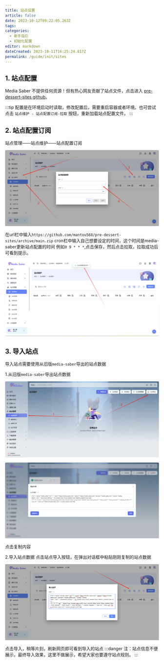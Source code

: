 ```yaml
---
title: 站点设置
article: false
date: 2023-10-12T09:22:05.263Z
tags:
categories: 
  - 新手指引
  - 初始化配置
editor: markdown
dateCreated: 2023-10-11T16:25:24.817Z
permalink: /guide/init/sites
---
```


## 1. 站点配置

Media Saber 不提供任何资源！但有热心网友贡献了站点文件，点击进入 [pre-dessert-sites github](https://github.com/mantou568/pre-dessert-sites)。

:::tip
配置是在环境启动时读取，修改配置后，需要重启容器或者环境。也可尝试点击 `站点维护 - 站点配置订阅-拉取` 按钮，重新加载站点配置文件。
:::

## 2. 站点配置订阅

站点管理——站点维护——站点配置订阅

![0301.png](./images/0301.png)

在url栏中输入`https://github.com/mantou568/pre-dessert-sites/archive/main.zip`
cron栏中输入自己想要设定的时间，这个时间是media-saber更新站点配置的时间 例如`0 9 * * *`,点击保存，然后点击拉取，拉取成功后可看到提示。

![0302.png](./images/0302.png)

## 3. 导入站点

导入站点需要使用从旧版`media-saber`导出的站点数据

1.从旧版`media-saber`导出站点数据

![0303.png](./images/0303.png)

![0304.png](./images/0304.png)

点击复制内容

2.导入站点数据
点击站点导入按钮，在弹出对话框中粘贴刚刚复制的站点数据

![0305.png](./images/0305.png)

点击导入，稍等片刻，刷新网页即可看到导入的站点
:::danger
注：站点信息不便展示，最终导入效果，这里不做展示，希望大家也要遵守站点规则。
:::